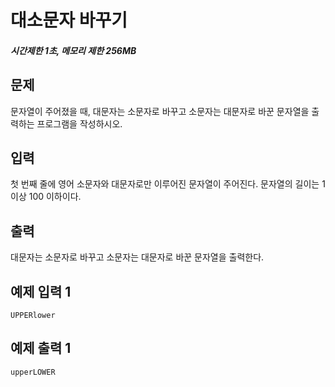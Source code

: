 # 대소문자 바꾸기

##### 시간제한 1초, 메모리 제한 256MB

## 문제

문자열이 주어졌을 때, 대문자는 소문자로 바꾸고 소문자는 대문자로 바꾼 문자열을 출력하는 프로그램을 작성하시오.



## 입력

첫 번째 줄에 영어 소문자와 대문자로만 이루어진 문자열이 주어진다. 문자열의 길이는 1 이상 100 이하이다.



## 출력

대문자는 소문자로 바꾸고 소문자는 대문자로 바꾼 문자열을 출력한다.



## 예제 입력 1

```
UPPERlower
```



## 예제 출력 1

```
upperLOWER
```


